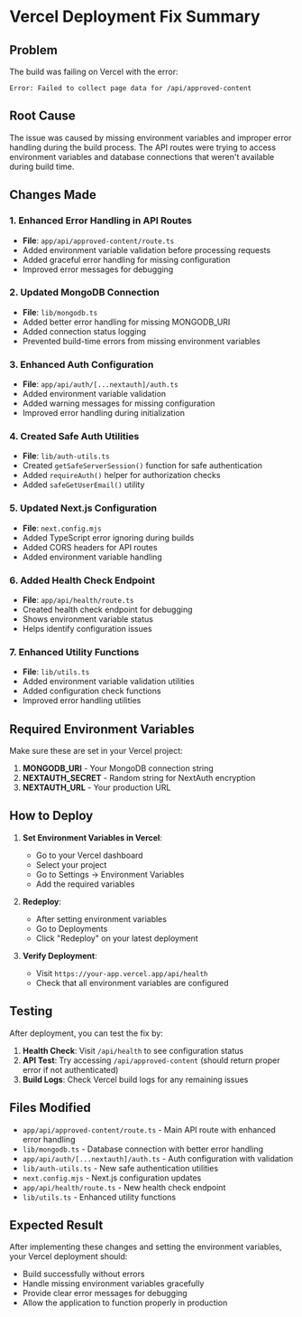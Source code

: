 # Vercel Deployment Fix Summary

## Problem
The build was failing on Vercel with the error:
```
Error: Failed to collect page data for /api/approved-content
```

## Root Cause
The issue was caused by missing environment variables and improper error handling during the build process. The API routes were trying to access environment variables and database connections that weren't available during build time.

## Changes Made

### 1. Enhanced Error Handling in API Routes
- **File**: `app/api/approved-content/route.ts`
- Added environment variable validation before processing requests
- Added graceful error handling for missing configuration
- Improved error messages for debugging

### 2. Updated MongoDB Connection
- **File**: `lib/mongodb.ts`
- Added better error handling for missing MONGODB_URI
- Added connection status logging
- Prevented build-time errors from missing environment variables

### 3. Enhanced Auth Configuration
- **File**: `app/api/auth/[...nextauth]/auth.ts`
- Added environment variable validation
- Added warning messages for missing configuration
- Improved error handling during initialization

### 4. Created Safe Auth Utilities
- **File**: `lib/auth-utils.ts`
- Created `getSafeServerSession()` function for safe authentication
- Added `requireAuth()` helper for authorization checks
- Added `safeGetUserEmail()` utility

### 5. Updated Next.js Configuration
- **File**: `next.config.mjs`
- Added TypeScript error ignoring during builds
- Added CORS headers for API routes
- Added environment variable handling

### 6. Added Health Check Endpoint
- **File**: `app/api/health/route.ts`
- Created health check endpoint for debugging
- Shows environment variable status
- Helps identify configuration issues

### 7. Enhanced Utility Functions
- **File**: `lib/utils.ts`
- Added environment variable validation utilities
- Added configuration check functions
- Improved error handling utilities

## Required Environment Variables

Make sure these are set in your Vercel project:

1. **MONGODB_URI** - Your MongoDB connection string
2. **NEXTAUTH_SECRET** - Random string for NextAuth encryption
3. **NEXTAUTH_URL** - Your production URL

## How to Deploy

1. **Set Environment Variables in Vercel**:
   - Go to your Vercel dashboard
   - Select your project
   - Go to Settings → Environment Variables
   - Add the required variables

2. **Redeploy**:
   - After setting environment variables
   - Go to Deployments
   - Click "Redeploy" on your latest deployment

3. **Verify Deployment**:
   - Visit `https://your-app.vercel.app/api/health`
   - Check that all environment variables are configured

## Testing

After deployment, you can test the fix by:

1. **Health Check**: Visit `/api/health` to see configuration status
2. **API Test**: Try accessing `/api/approved-content` (should return proper error if not authenticated)
3. **Build Logs**: Check Vercel build logs for any remaining issues

## Files Modified

- `app/api/approved-content/route.ts` - Main API route with enhanced error handling
- `lib/mongodb.ts` - Database connection with better error handling
- `app/api/auth/[...nextauth]/auth.ts` - Auth configuration with validation
- `lib/auth-utils.ts` - New safe authentication utilities
- `next.config.mjs` - Next.js configuration updates
- `app/api/health/route.ts` - New health check endpoint
- `lib/utils.ts` - Enhanced utility functions

## Expected Result

After implementing these changes and setting the environment variables, your Vercel deployment should:
- Build successfully without errors
- Handle missing environment variables gracefully
- Provide clear error messages for debugging
- Allow the application to function properly in production
